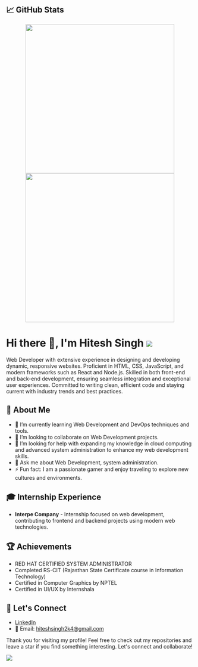 ## 📈 GitHub Stats
<div align=center>
  <img width="400" src="https://github-readme-stats.vercel.app/api?username=hiteshsingh01&theme=dark&show_icons=true&hide_border=false&count_private=true" />
  <img width="400"  src="https://github-readme-streak-stats.herokuapp.com/?user=hiteshsingh01&theme=dark&hide_border=false" />
</div>

# Hi there 👋, I'm Hitesh Singh [![](https://visitcount.itsvg.in/api?id=hiteshsingh01&label=Profile%20Views&color=0&pretty=true)](https://visitcount.itsvg.in)

Web Developer with extensive experience in designing and developing dynamic, responsive websites. Proficient in HTML, CSS, JavaScript, and modern frameworks such as React and Node.js. Skilled in both front-end and back-end development, ensuring seamless integration and exceptional user experiences. Committed to writing clean, efficient code and staying current with industry trends and best practices.

## 🚀 About Me
- 🌱 I’m currently learning Web Development and DevOps techniques and tools.
- 👯 I’m looking to collaborate on Web Development projects.
- 🤔 I’m looking for help with expanding my knowledge in cloud computing and advanced system administration to enhance my web development skills.
- 💬 Ask me about Web Development, system administration.
- ⚡ Fun fact: I am a passionate gamer and enjoy traveling to explore new cultures and environments.

## 🎓 Internship Experience

- **Interpe Company** - Internship focused on web development, contributing to frontend and backend projects using modern web technologies.

## 🏆 Achievements
- RED HAT CERTIFIED SYSTEM ADMINISTRATOR
- Completed RS-CIT (Rajasthan State Certificate course in Information Technology)
- Certified in Computer Graphics by NPTEL
- Certified in UI/UX by Internshala

## 💼 Let's Connect
- [LinkedIn](https://www.linkedin.com/in/hiteshsingh01)
- 📧 Email: hiteshsingh2k4@gmail.com

Thank you for visiting my profile! Feel free to check out my repositories and leave a star if you find something interesting. Let's connect and collaborate!

[![](https://visitcount.itsvg.in/api?id=hiteshsingh01&label=Profile%20Views&color=0&icon=2&pretty=true)](https://visitcount.itsvg.in)
